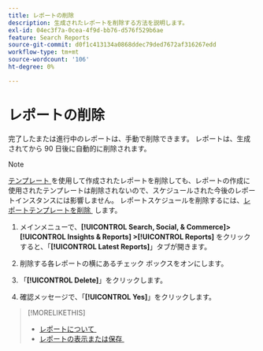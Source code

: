 ```yaml
---
title: レポートの削除
description: 生成されたレポートを削除する方法を説明します。
exl-id: 04ec3f7a-0cea-4f9d-bb76-d576f529b6ae
feature: Search Reports
source-git-commit: d0f1c413134a0868ddec79ded7672af316267edd
workflow-type: tm+mt
source-wordcount: '106'
ht-degree: 0%

---
```


# レポートの削除

完了したまたは進行中のレポートは、手動で削除できます。 レポートは、生成されてから 90 日後に自動的に削除されます。

>[!NOTE]
>
>[&#x200B; テンプレート &#x200B;](/help/search-social-commerce/reports/automation/templates/template-about.md) を使用して作成されたレポートを削除しても、レポートの作成に使用されたテンプレートは削除されないので、スケジュールされた今後のレポートインスタンスには影響しません。 レポートスケジュールを削除するには、[&#x200B; レポートテンプレートを削除 &#x200B;](/help/search-social-commerce/reports/automation/templates/template-delete.md) します。

1. メインメニューで、**[!UICONTROL Search, Social, & Commerce]> [!UICONTROL Insights & Reports] >[!UICONTROL Reports]** をクリックすると、「**[!UICONTROL Latest Reports]**」タブが開きます。

1. 削除する各レポートの横にあるチェック ボックスをオンにします。

1. 「**[!UICONTROL Delete]**」をクリックします。

1. 確認メッセージで、「**[!UICONTROL Yes]**」をクリックします。

>[!MORELIKETHIS]
>
>* [&#x200B; レポートについて &#x200B;](/help/search-social-commerce/reports/report-about.md)
>* [&#x200B; レポートの表示または保存 &#x200B;](/help/search-social-commerce/reports/management/report-view-save.md)
